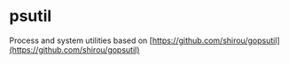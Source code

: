 # psutil

Process and system utilities based on [https://github.com/shirou/gopsutil](https://github.com/shirou/gopsutil)
